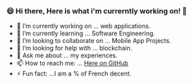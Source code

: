### 😄 Hi there, Here is what i'm currerntly working on! 👋


- 🔭 I’m currently working on ... web applications.
- 🌱 I’m currently learning ... Software Engineering. 
- 👯 I’m looking to collaborate on ... Mobile App Projects.
- 🤔 I’m looking for help with ... blockchain.
- 💬 Ask me about ... my experiences. 
- 📫 How to reach me: ... [Here on GitHub](https://github.com/iosvaldo)
- ⚡ Fun fact: ...I am a % of French decent. 

